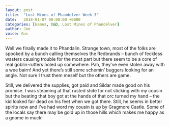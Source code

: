 ```yaml
---
layout: post
title:  "Lost Mines of Phandelver Week 3"
date:   2018-01-07 00:00:00 +0000
categories: [Games, D&D, Lost Mines of Phandelver]
author: Joe
voice: Gus
---
```

Well we finally made it to Phandalin. <!-- more -->
Strange town, most of the folks are spooked by a bunch calling themselves the Redbrands – bunch of feckless wasters causing trouble for the most part but there seem to be a core of real goblin-rutters holed up somewhere.
Pah, they’ve even stolen away with a wee bairn!
And yet there’s still some schemin’ buggers looking for an angle.
Not sure I trust them meself but the others are game.

Still, we delivered the supplies, got paid and Sildar made good on his promise.
I was steaming at that rusted shite for not sticking with my cousin but the beating that boy got at the hands of that orc turned my hand – the kid looked fair dead on his feet when we got there.
Still, he seems in better spirits now and I’ve had word my cousin is up by Gragmore Castle.
Some of the locals say there may be gold up in those hills which makes me happy as a gnome in muck!